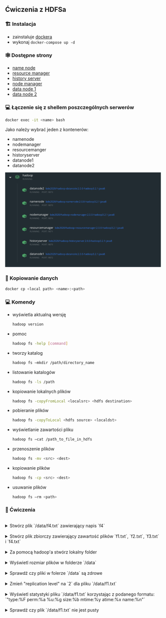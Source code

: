 ## Ćwiczenia z HDFSa

### 🏗 Instalacja

- zainstaluje [dockera](https://docs.docker.com/desktop/)
- wykonaj `docker-compose up -d`

### 🕸 Dostępne strony

- [name node](http://localhost:9870/dfshealth.html#tab-overview)
- [resource manager](http://localhost:9871/cluster)
- [history server](http://localhost:9875/applicationhistory)
- [node manager](http://localhost:9874/node)
- [data node 1](http://localhost:9872/datanode.html)
- [data node 2](http://localhost:9873/datanode.html)

### 💻 Łączenie się z shellem poszczególnych serwerów

```sh
docker exec -it <name> bash
```

Jako <name> należy wybrać jeden z kontenerów:

- namenode
- nodemanager
- resourcemanger
- historyserver
- datanode1
- datanode2

![kontenery](./imgs/containers.png)

### 📩 Kopiowanie danych

```sh
docker cp <local path> <name>:<path>
```

### 💻 Komendy

- wyświetla aktualną wersję

  ```sh
  hadoop version
  ```

- pomoc

  ```sh
  hadoop fs -help [command]
  ```

- tworzy katalog

  ```sh
  hadoop fs –mkdir /path/directory_name
  ```

- listowanie katalogów

  ```sh
  hadoop fs -ls /path
  ```

- kopiowanie lokalnych plików

  ```sh
  hadoop fs -copyFromLocal <localsrc> <hdfs destination>
  ```

- pobieranie plików

  ```sh
  hadoop fs -copyToLocal <hdfs source> <localdst>
  ```

- wyświetlanie zawartości pliku

  ```sh
  hadoop fs –cat /path_to_file_in_hdfs
  ```

- przenoszenie plików

  ```sh
  hadoop fs -mv <src> <dest>
  ```

- kopiowanie plików

  ```sh
  hadoop fs -cp <src> <dest>
  ```

- usuwanie plików
  ```sh
  hadoop fs –rm <path>
  ```

### 📝 Ćwiczenia

<br/>

<details><summary>Stwórz plik `/data/f4.txt` zawierający napis `f4`</summary>
<p>

```sh
echo "f4.txt" | hadoop fs -appendToFile - /data/f4.txt
```

</p>
</details>

<br/>

<details><summary>Stwórz plik zbiorczy zawierający zawartość plików `f1.txt`, `f2.txt`, `f3.txt` i `f4.txt`</summary>
<p>

```sh
hadoop fs -getmerge hdfs:///data/f*.txt ./output.txt
hadoop fs -moveFromLocal /data/output.txt /data/output.txt

lub

hadoop fs -cat /data/f*.txt | hadoop fs -appendToFile - /data/output.txt
```

</p>
</details>

<br/>

<details><summary>Za pomocą hadoop'a stwórz lokalny folder</summary>
<p>

```sh
hadoop fs -mkdir file:///data/folder
```

</p>
</details>

<br/>

<details><summary>Wyświetl rozmiar plików w folderze `/data`</summary>
<p>

```sh
hadoop fs -du -h -v /data/

lub

hadoop fs -df -h /data
```

</p>
</details>

<br/>

<details><summary>Sprawdź czy pliki w folerze `/data` są zdrowe</summary>
<p>

```sh
hdfs fsck /data
```

</p>
</details>

<br/>

<details><summary>Zmień "replication level" na `2` dla pliku `/data/f1.txt`</summary>
<p>

```sh
hadoop fs -setrep -w 2 /data/f1.txt
```

</p>
</details>

<br/>

<details><summary>Wyświetl statystyki pliku `/data/f1.txt` korzystając z podanego formatu: `"type:%F perm:%a %u:%g size:%b mtime:%y atime:%x name:%n"`</summary>
<p>

```sh
hadoop fs -stat "type:%F perm:%a %u:%g size:%b mtime:%y atime:%x name:%n" /data/f1.txt
```

</p>
</details>

<br/>

<details><summary>Sprawdź czy plik `/data/f1.txt` nie jest pusty</summary>
<p>

```sh
hadoop fs -test -e /data/f1.txt; echo $
```

</p>
</details>
